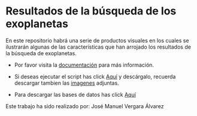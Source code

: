 # Resultados de la búsqueda de los exoplanetas 

En este repositorio habrá una serie de productos visuales en los cuales se ilustrarán algunas de las características que han arrojado los resultados de la búsqueda de exoplanetas.

+ Por favor visita la [documentación](https://github.com/JoseMVergara/Exoplanetas-ProyectoFinal/blob/master/Documentacion_Resultados/Documentacion_Resultados.ipynb) para más información.

+ Si deseas ejecutar el script has click [Aquí](https://github.com/JoseMVergara/Exoplanetas-ProyectoFinal/blob/master/Generar_Graficas/Resultado_Busqueda_Exoplanetas.ipynb) y descárgalo, recuerda descargar tambien las [imagenes](https://github.com/JoseMVergara/Exoplanetas-ProyectoFinal/tree/master/Generar_Graficas) adjuntas. 

+ Para descargar las bases de datos has click [Aquí](https://github.com/JoseMVergara/Exoplanetas-ProyectoFinal/tree/master/Bases%20de%20datos)

Este trabajo ha sido realizado por: 
José Manuel Vergara Álvarez 
